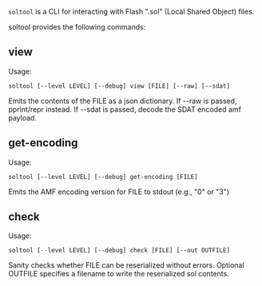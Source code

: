 `soltool` is a CLI for interacting with Flash ".sol" (Local Shared Object) files.

soltool provides the following commands:

view
----

Usage:
```
soltool [--level LEVEL] [--debug] view [FILE] [--raw] [--sdat]
```
Emits the contents of the FILE as a json dictionary.  If --raw is passed,
pprint/repr instead.  If --sdat is passed, decode the SDAT encoded amf payload.

get-encoding
------------

Usage:
```
soltool [--level LEVEL] [--debug] get-encoding [FILE]
```
Emits the AMF encoding version for FILE to stdout (e.g., "0" or "3")

check
-----

Usage:
```
soltool [--level LEVEL] [--debug] check [FILE] [--out OUTFILE]
```
Sanity checks whether FILE can be reserialized without errors.
Optional OUTFILE specifies a filename to write the reserialized sol contents.
